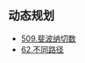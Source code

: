 ## 动态规划
- [509.斐波纳切数](https://github.com/wyhcool/notes/blob/master/%E5%88%B7%E9%A2%98/Leetcode/509.%E6%96%90%E6%B3%A2%E7%BA%B3%E5%88%87%E6%95%B0.md)
- [62.不同路径](https://github.com/wyhcool/notes/blob/master/%E5%88%B7%E9%A2%98/Leetcode/62.%E4%B8%8D%E5%90%8C%E8%B7%AF%E5%BE%84.md)